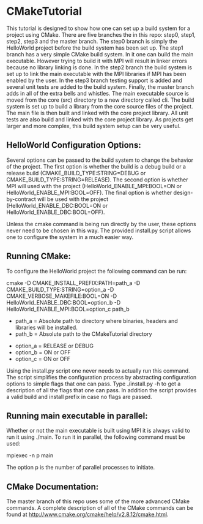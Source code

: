 CMakeTutorial 
=============

This tutorial is designed to show how one can set up a build system for a
project using CMake. There are five branches the in this repo: step0, step1,
step2, step3 and the master branch. The step0 branch is simply the HelloWorld
project before the build system has been set up. The step1 branch has a very
simple CMake build system. In it one can build the main executable. However
trying to build it with MPI will result in linker errors because no library
linking is done. In the step2 branch the build system is set up to link the
main executable with the MPI libraries if MPI has been enabled by the user. 
In the step3 branch testing support is added and several unit tests are added
to the build system. Finally, the master branch adds in all of the extra bells
and whistles. The main executable source is moved from the core (src) 
directory to a new directory called cli. The build system is set up to build
a library from the core source files of the project. The main file is then
built and linked with the core project library. All unit tests are also build
and linked with the core project library. As projects get larger and more
complex, this build system setup can be very useful.

HelloWorld Configuration Options:
-----------

Several options can be passed to the build system to change the behavior of the
project. The first option is whether the build is a debug build or a release 
build (CMAKE_BUILD_TYPE:STRING=DEBUG or CMAKE_BUILD_TYPE:STRING=RELEASE).
The second option is whether MPI will used with the project 
(HelloWorld_ENABLE_MPI:BOOL=ON or HelloWorld_ENABLE_MPI:BOOL=OFF). The final
option is whether design-by-contract will be used with the project
(HelloWorld_ENABLE_DBC:BOOL=ON or HelloWorld_ENABLE_DBC:BOOL=OFF). 

Unless the cmake command is being run directly by the user, these options 
never need to be chosen in this way. The provided install.py script allows
one to configure the system in a much easier way. 

Running CMake:
-------------

To configure the HelloWorld project the following command can be run:

cmake -D CMAKE_INSTALL_PREFIX:PATH=path_a -D CMAKE_BUILD_TYPE:STRING=option_a -D CMAKE_VERBOSE_MAKEFILE:BOOL=ON -D HelloWorld_ENABLE_DBC:BOOL=option_b -D HelloWorld_ENABLE_MPI:BOOL=option_c path_b

<ul>
 <li> path_a = Absolute path to directory where binaries, headers and 
               libraries will be installed.
 <li> path_b = Absolute path to the CMakeTutorial directory
</ul>

<ul>
 <li> option_a = RELEASE or DEBUG
 <li> option_b = ON or OFF
 <li> option_c = ON or OFF
</ul>

Using the install.py script one never needs to actually run this command. The 
script simplifies the configuration process by abstracting configuration 
options to simple flags that one can pass. Type ./install.py -h to get a 
description of all the flags that one can pass. In addition the script provides
a valid build and install prefix in case no flags are passed. 

Running main executable in parallel:
---------

Whether or not the main executable is built using MPI it is always valid to run
it using ./main. To run it in parallel, the following command must be used:

mpiexec -n p main

The option p is the number of parallel processes to initiate.

CMake Documentation:
---------

The master branch of this repo uses some of the more advanced CMake commands.
A complete description of all of the CMake commands can be found at http://www.cmake.org/cmake/help/v2.8.12/cmake.html. 

